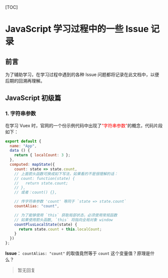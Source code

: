 [TOC]

# JavaScript 学习过程中的一些 Issue 记录



## 前言

为了辅助学习，在学习过程中遇到的各种 Issue 问题都将记录在此文档中，以便后期的回溯再理解。



## JavaScript 初级篇



### 1. 字符串参数

在学习 Vuex 时，官网的一个份示例代码中出现了<font color="red">“字符串参数”</font>的概念，代码片段如下：

```js
export default {
  name: "App",
  data () {
    return { localCount: 3 };
  },
  computed: mapState({
    count: state => state.count,
    // 上面箭头函数可换成如下写法，如果看的不是很理解的话：
    // count: function(state) {
    //   return state.count;
    // },
    // 或者：count() {},

    // 传字符串参数 'count' 等同于 `state => state.count`
    countAlias: "count",

    // 为了能够使用 `this` 获取局部状态，必须使用常规函数
    // 如果使用箭头函数, `this` 将指向全局对象 window
    countPlusLocalState(state) {
      return state.count + this.localCount;
    }
  })
};
```

**Issue**： `countAlias: "count"` 的取值竟然等于 `count` 这个变量值？原理是什么？

> 暂无回复

